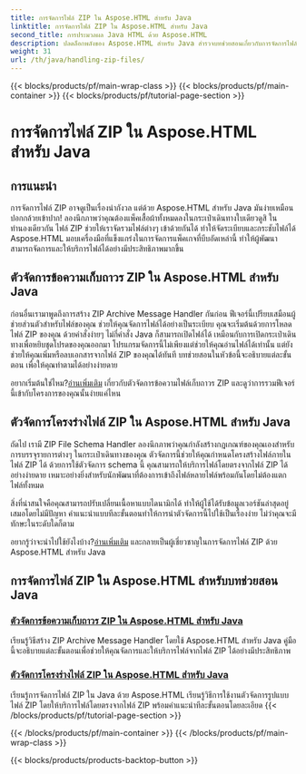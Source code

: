 ```yaml
---
title: การจัดการไฟล์ ZIP ใน Aspose.HTML สำหรับ Java
linktitle: การจัดการไฟล์ ZIP ใน Aspose.HTML สำหรับ Java
second_title: การประมวลผล Java HTML ด้วย Aspose.HTML
description: ปลดล็อกพลังของ Aspose.HTML สำหรับ Java สำรวจบทช่วยสอนเกี่ยวกับการจัดการไฟล์ ZIP และเรียนรู้เทคนิคที่จำเป็นในการจัดการไฟล์ ZIP อย่างมีประสิทธิภาพ
weight: 31
url: /th/java/handling-zip-files/
---
```


{{< blocks/products/pf/main-wrap-class >}}
{{< blocks/products/pf/main-container >}}
{{< blocks/products/pf/tutorial-page-section >}}

# การจัดการไฟล์ ZIP ใน Aspose.HTML สำหรับ Java

## การแนะนำ

การจัดการไฟล์ ZIP อาจดูเป็นเรื่องน่ากังวล แต่ด้วย Aspose.HTML สำหรับ Java มันง่ายเหมือนปอกกล้วยเข้าปาก! ลองนึกภาพว่าคุณต้องแพ็คเสื้อผ้าทั้งหมดลงในกระเป๋าเดินทางใบเดียวดูสิ ในทำนองเดียวกัน ไฟล์ ZIP ช่วยให้เราจัดรวมไฟล์ต่างๆ เข้าด้วยกันได้ ทำให้จัดระเบียบและกระชับไฟล์ได้ Aspose.HTML มอบเครื่องมือที่แข็งแกร่งในการจัดการแพ็คเกจที่บีบอัดเหล่านี้ ทำให้ผู้พัฒนาสามารถจัดการและให้บริการไฟล์ได้อย่างมีประสิทธิภาพมากขึ้น

## ตัวจัดการข้อความเก็บถาวร ZIP ใน Aspose.HTML สำหรับ Java

ก่อนอื่นเรามาพูดถึงการสร้าง ZIP Archive Message Handler กันก่อน ฟีเจอร์นี้เปรียบเสมือนผู้ช่วยส่วนตัวสำหรับไฟล์ของคุณ ช่วยให้คุณจัดการไฟล์ได้อย่างเป็นระเบียบ คุณจะเริ่มต้นด้วยการโหลดไฟล์ ZIP ของคุณ ด้วยคำสั่งง่ายๆ ไม่กี่คำสั่ง Java ก็สามารถเปิดไฟล์ได้ เหมือนกับการเปิดกระเป๋าเดินทางเพื่อหยิบชุดโปรดของคุณออกมา โปรแกรมจัดการนี้ไม่เพียงแต่ช่วยให้คุณอ่านไฟล์ได้เท่านั้น แต่ยังช่วยให้คุณเพิ่มหรือลบเอกสารจากไฟล์ ZIP ของคุณได้ทันที บทช่วยสอนในหัวข้อนี้จะอธิบายแต่ละขั้นตอน เพื่อให้คุณทำตามได้อย่างง่ายดาย 

 อยากเริ่มต้นใช่ไหม?[อ่านเพิ่มเติม](./zip-archive-message-handler/) เกี่ยวกับตัวจัดการข้อความไฟล์เก็บถาวร ZIP และดูว่าการรวมฟีเจอร์นี้เข้ากับโครงการของคุณนั้นง่ายแค่ไหน

## ตัวจัดการโครงร่างไฟล์ ZIP ใน Aspose.HTML สำหรับ Java

ถัดไป เรามี ZIP File Schema Handler ลองนึกภาพว่าคุณกำลังสร้างกฎเกณฑ์ของคุณเองสำหรับการบรรจุรายการต่างๆ ในกระเป๋าเดินทางของคุณ ตัวจัดการนี้ช่วยให้คุณกำหนดโครงสร้างไฟล์ภายในไฟล์ ZIP ได้ ด้วยการใช้ตัวจัดการ schema นี้ คุณสามารถให้บริการไฟล์โดยตรงจากไฟล์ ZIP ได้อย่างง่ายดาย เหมาะอย่างยิ่งสำหรับนักพัฒนาที่ต้องการเข้าถึงไฟล์หลายไฟล์พร้อมกันโดยไม่ต้องแตกไฟล์ทั้งหมด 

สิ่งที่น่าสนใจคือคุณสามารถปรับเปลี่ยนเนื้อหาแบบไดนามิกได้ ทำให้ผู้ใช้ได้รับข้อมูลเวอร์ชันล่าสุดอยู่เสมอโดยไม่มีปัญหา คำแนะนำแบบทีละขั้นตอนทำให้การนำตัวจัดการนี้ไปใช้เป็นเรื่องง่าย ไม่ว่าคุณจะมีทักษะในระดับใดก็ตาม 

 อยากรู้ว่าจะนำไปใช้ยังไงบ้าง?[อ่านเพิ่มเติม](./zip-file-schema-handler/) และกลายเป็นผู้เชี่ยวชาญในการจัดการไฟล์ ZIP ด้วย Aspose.HTML สำหรับ Java

## การจัดการไฟล์ ZIP ใน Aspose.HTML สำหรับบทช่วยสอน Java
### [ตัวจัดการข้อความเก็บถาวร ZIP ใน Aspose.HTML สำหรับ Java](./zip-archive-message-handler/)
เรียนรู้วิธีสร้าง ZIP Archive Message Handler โดยใช้ Aspose.HTML สำหรับ Java คู่มือนี้จะอธิบายแต่ละขั้นตอนเพื่อช่วยให้คุณจัดการและให้บริการไฟล์จากไฟล์ ZIP ได้อย่างมีประสิทธิภาพ
### [ตัวจัดการโครงร่างไฟล์ ZIP ใน Aspose.HTML สำหรับ Java](./zip-file-schema-handler/)
เรียนรู้การจัดการไฟล์ ZIP ใน Java ด้วย Aspose.HTML เรียนรู้วิธีการใช้งานตัวจัดการรูปแบบไฟล์ ZIP โดยให้บริการไฟล์โดยตรงจากไฟล์ ZIP พร้อมคำแนะนำทีละขั้นตอนโดยละเอียด
{{< /blocks/products/pf/tutorial-page-section >}}

{{< /blocks/products/pf/main-container >}}
{{< /blocks/products/pf/main-wrap-class >}}

{{< blocks/products/products-backtop-button >}}

